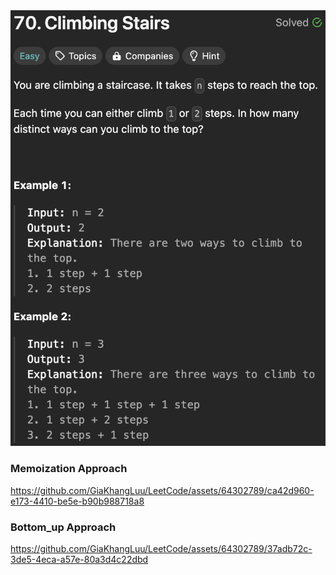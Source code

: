 <img width="565" alt="topic" src="./topic_climbing_stairs.png">

<h3>Memoization Approach</h3>



https://github.com/GiaKhangLuu/LeetCode/assets/64302789/ca42d960-e173-4410-be5e-b90b988718a8

<h3>Bottom_up Approach</h3>



https://github.com/GiaKhangLuu/LeetCode/assets/64302789/37adb72c-3de5-4eca-a57e-80a3d4c22dbd

